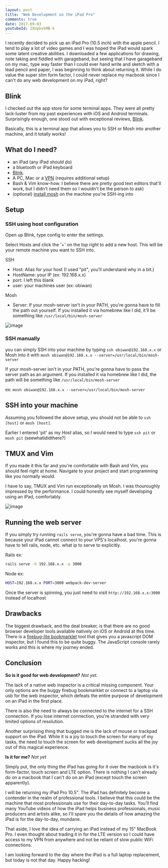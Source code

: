 ```yaml
---
layout: post
title: "Web Development on the iPad Pro"
comments: true
date: 2017-09-03
youtubeId: 2XUpbvkMB-k
---
```


I recently decided to pick up an iPad Pro (10.5 inch) with the apple pencil. I tend to play a lot of
video games and I was hoped the iPad would spark some latent creative abilities. I downloaded a few
applications for drawing, note taking and fiddled with garageband, but seeing that I have garageband
on my mac, type way faster than I could ever hand write and sketch with a lead pencil and paper, I
was beginning to think about returning it. While I do value the super slim form factor, I could
never replace my macbook since I can't do any web development on my iPad, right?

## Blink

I checked out the app store for some terminal apps. They were all pretty lack-luster from my past
experiences with iOS and Android terminals. Surprisingly enough, one stood out with exceptional reviews,
[Blink](https://itunes.apple.com/us/app/blink-shell-mosh-ssh-terminal/id1156707581?mt=8).

Basically, this is a terminal app that allows you to SSH or Mosh into another machine, and it
totally works!

## What do I need?

- an iPad (any iPad _should_ do)
- a bluetooth or iPad keyboard
- [Blink](https://itunes.apple.com/us/app/blink-shell-mosh-ssh-terminal/id1156707581?mt=8).
- A PC, Mac or a [VPN](https://www.digitalocean.com/pricing/) (requires additional setup)
- Bash & Vim know-how. I believe there are pretty good text editors that'll work, but I didn't need
  them so I wouldn't be the person to ask)
- (optional) [install mosh](https://mosh.org/#getting) on the machine you're SSH-ing into

## Setup

### SSH using host configuration

Open up Blink, type config to enter the settings.

Select Hosts and click the '+' on the top right to add a new host. This will be your remote machine
you want to SSH into.

SSH
- Host: Alias for your host (I used "pit", you'll understand why in a bit.)
- HostName: your IP (ex: 192.168.x.x)
- port: I left this blank
- user: your machines user (ex: obiwan)

Mosh
- Server: If your mosh-server isn't in your PATH, you're gonna have to fill the path out yourself.
  If you installed it via homebrew like I did, it'll be something like `/usr/local/bin/mosh-server`

![image]({{site.url}}/assets/img/blink-settings.png)

### SSH manually

you can simply SSH into your machine by typing `ssh obiwan@192.168.x.x`
or Mosh into it with `mosh obiwan@192.168.x.x --server=/usr/local/bin/mosh-server`

If your mosh-server isn't in your PATH, you're gonna have to pass the server path as an argument.
If you installed it via homebrew like I did, the path will be something like `/usr/local/bin/mosh-server`

ex: `mosh obiwan@192.168.x.x --server=/usr/local/bin/mosh-server`

## SSH into your machine

Assuming you followed the above setup, you should not be able to `ssh [host]` or `mosh [host]`.

Earlier I entered 'pit' as my _Host_ alias, so I would need to type `ssh pit` or `mosh pit`
(seewhatididthere?)


## TMUX and Vim

If you made it this far and you're comfortable with Bash and Vim, you should feel right at home.
Navigate to your project and start programming like you normally would.

I have to say, TMUX and Vim run exceptionally on Mosh. I was thouroughly impressed by the
performance. I could honestly see myself developing using an iPad, comfortably.

![image]({{site.url}}/assets/img/ipad-setup.png)

## Running the web server

If you simply try running `rails serve`, you're gonna have a bad time. This is because your iPad
cannot connect to your VPS's localhost. you're gonna have to tell rails, node, etc. what ip to serve
to explicitly.

Rails ex:
``` bash
rails serve -b 192.168.x.x -p 3000
```

Node ex:
``` bash
HOST=192.168.x.x PORT=3000 webpack-dev-server
```

Once the server is spinning, you just need to visit `http://192.168.x.x:3000` instead of localhost


## Drawbacks

The biggest drawback, and the deal breaker, is that there are no good browser developer tools
available natively on iOS or Android at this time. There is a
[firebug-lite bookmarklet](http://martinkool.com/post/13629963755/firebug-on-ipad-and-iphone) tool
that gives you a javascript DOM inspector, but I found this to be quite buggy. The JavaScript
console rarely works and this is where my journey ended.

## Conclusion

**So is it good for web development?** _Not yet._

The lack of a native web inspector is a critical missing component. Your only options are the buggy
firebug bookmarklet or connect to a laptop via usb for the web inspector, which defeats the entire
purpose of development on an iPad in the first place.

There is also the need to always be connected to the internet for a SSH connection. If you lose
internet connection, you're stranded with very limited options of resolution.

Another surprising thing that bugged me is the lack of mouse or trackpad support on the iPad. While it
is a joy to touch the screen for many of my tasks, the need to touch the screen for web development
sucks all the joy out of this magical experience.

**Is it for me?** _Not yet_

Simply put, the only thing the iPad has going for it over the macbook is it's form-factor, touch
screen and LTE option. There is nothing I can't already do on a macbook that I can't do on an iPad
(except touch the screen apparently).

I will be returning my iPad Pro 10.5". The iPad has definitely become a contender in the realm of
professional tools. I believe that this could be the machine that most professionals use for their
day-to-day tasks. You'll find many YouTube videos of how the iPad helps business professionals,
music producers and artists alike, so I'll spare you the details of how amazing the iPad is for the
day-to-day, mundane.

That aside, I love the idea of carrying an iPad instead of my 15" MacBook Pro. I even thought about
trading it in for the LTE version so I could have access to my VPN from anywhere and not be reliant
of slow public WiFi connections.

I am looking forward to the day where the iPad is a full laptop replacement, but today is not that
day. Happy hacking!
